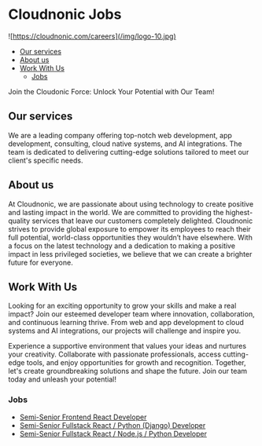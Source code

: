 # Cloudnonic Jobs
![https://cloudnonic.com/careers](/img/logo-10.jpg)

- [Our services](#our-services)
- [About us](#about-us)
- [Work With Us](#work-with-us)
  - [Jobs](#jobs)

Join the Cloudonic Force: Unlock Your Potential with Our Team!

## Our services

We are a leading company offering top-notch web development, app development, consulting, cloud native systems, and AI integrations. The team is dedicated to delivering cutting-edge solutions tailored to meet our client's specific needs.

## About us

At Cloudnonic, we are passionate about using technology to create positive and lasting impact in the world. We are committed to providing the highest-quality services that leave our customers completely delighted.
Cloudnonic strives to provide global exposure to empower its employees to reach their full potential, world-class opportunities they wouldn’t have elsewhere.
With a focus on the latest technology and a dedication to making a positive impact in less privileged societies, we believe that we can create a brighter future for everyone.

## Work With Us

Looking for an exciting opportunity to grow your skills and make a real impact? Join our esteemed developer team where innovation, collaboration, and continuous learning thrive. From web and app development to cloud systems and AI integrations, our projects will challenge and inspire you.

Experience a supportive environment that values your ideas and nurtures your creativity. Collaborate with passionate professionals, access cutting-edge tools, and enjoy opportunities for growth and recognition. Together, let's create groundbreaking solutions and shape the future. Join our team today and unleash your potential!

### Jobs

- [Semi-Senior Frontend React Developer](/jobs/semi-senior-frontend-react-developer.md)
- [Semi-Senior Fullstack React / Python (Django) Developer](/jobs/semi-senior-fullstack-react-django.md)
- [Semi-Senior Fullstack React / Node.js / Python Developer](/jobs/semi-senior-fullstack-react-nodejs.md)
